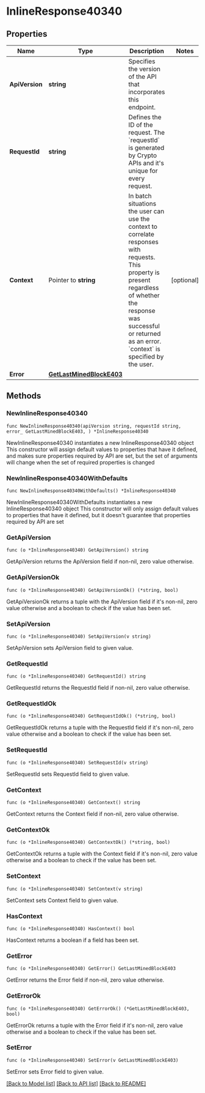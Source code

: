# InlineResponse40340

## Properties

Name | Type | Description | Notes
------------ | ------------- | ------------- | -------------
**ApiVersion** | **string** | Specifies the version of the API that incorporates this endpoint. | 
**RequestId** | **string** | Defines the ID of the request. The &#x60;requestId&#x60; is generated by Crypto APIs and it&#39;s unique for every request. | 
**Context** | Pointer to **string** | In batch situations the user can use the context to correlate responses with requests. This property is present regardless of whether the response was successful or returned as an error. &#x60;context&#x60; is specified by the user. | [optional] 
**Error** | [**GetLastMinedBlockE403**](GetLastMinedBlockE403.md) |  | 

## Methods

### NewInlineResponse40340

`func NewInlineResponse40340(apiVersion string, requestId string, error_ GetLastMinedBlockE403, ) *InlineResponse40340`

NewInlineResponse40340 instantiates a new InlineResponse40340 object
This constructor will assign default values to properties that have it defined,
and makes sure properties required by API are set, but the set of arguments
will change when the set of required properties is changed

### NewInlineResponse40340WithDefaults

`func NewInlineResponse40340WithDefaults() *InlineResponse40340`

NewInlineResponse40340WithDefaults instantiates a new InlineResponse40340 object
This constructor will only assign default values to properties that have it defined,
but it doesn't guarantee that properties required by API are set

### GetApiVersion

`func (o *InlineResponse40340) GetApiVersion() string`

GetApiVersion returns the ApiVersion field if non-nil, zero value otherwise.

### GetApiVersionOk

`func (o *InlineResponse40340) GetApiVersionOk() (*string, bool)`

GetApiVersionOk returns a tuple with the ApiVersion field if it's non-nil, zero value otherwise
and a boolean to check if the value has been set.

### SetApiVersion

`func (o *InlineResponse40340) SetApiVersion(v string)`

SetApiVersion sets ApiVersion field to given value.


### GetRequestId

`func (o *InlineResponse40340) GetRequestId() string`

GetRequestId returns the RequestId field if non-nil, zero value otherwise.

### GetRequestIdOk

`func (o *InlineResponse40340) GetRequestIdOk() (*string, bool)`

GetRequestIdOk returns a tuple with the RequestId field if it's non-nil, zero value otherwise
and a boolean to check if the value has been set.

### SetRequestId

`func (o *InlineResponse40340) SetRequestId(v string)`

SetRequestId sets RequestId field to given value.


### GetContext

`func (o *InlineResponse40340) GetContext() string`

GetContext returns the Context field if non-nil, zero value otherwise.

### GetContextOk

`func (o *InlineResponse40340) GetContextOk() (*string, bool)`

GetContextOk returns a tuple with the Context field if it's non-nil, zero value otherwise
and a boolean to check if the value has been set.

### SetContext

`func (o *InlineResponse40340) SetContext(v string)`

SetContext sets Context field to given value.

### HasContext

`func (o *InlineResponse40340) HasContext() bool`

HasContext returns a boolean if a field has been set.

### GetError

`func (o *InlineResponse40340) GetError() GetLastMinedBlockE403`

GetError returns the Error field if non-nil, zero value otherwise.

### GetErrorOk

`func (o *InlineResponse40340) GetErrorOk() (*GetLastMinedBlockE403, bool)`

GetErrorOk returns a tuple with the Error field if it's non-nil, zero value otherwise
and a boolean to check if the value has been set.

### SetError

`func (o *InlineResponse40340) SetError(v GetLastMinedBlockE403)`

SetError sets Error field to given value.



[[Back to Model list]](../README.md#documentation-for-models) [[Back to API list]](../README.md#documentation-for-api-endpoints) [[Back to README]](../README.md)


